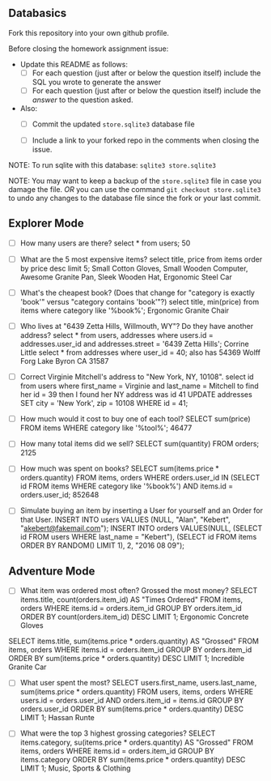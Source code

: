 ## Databasics

Fork this repository into your own github profile.

Before closing the homework assignment issue:

- Update this README as follows:
  - [ ] For each question (just after or below the question itself) include the SQL you wrote to generate the answer
  - [ ] For each question (just after or below the question itself) include the *answer* to the question asked.

- Also:
  - [ ] Commit the updated `store.sqlite3` database file
  - [ ] Include a link to your forked repo in the comments when closing the issue.


NOTE: To run sqlite with this database: `sqlite3 store.sqlite3`

NOTE: You may want to keep a backup of the `store.sqlite3` file in case you damage the file. *OR* you can use the command `git checkout store.sqlite3` to undo any changes to the database file since the fork or your last commit.

## Explorer Mode

- [ ] How many users are there?
select * from users;
50

- [ ] What are the 5 most expensive items?
select title, price
from items order by price desc limit 5;
Small Cotton Gloves, Small Wooden Computer, Awesome Granite Pan, Sleek Wooden Hat, Ergonomic Steel Car

- [ ] What's the cheapest book? (Does that change for "category is exactly 'book'" versus "category contains 'book'"?)
select title, min(price)
from items
where category like '%book%';
Ergonomic Granite Chair

- [ ] Who lives at "6439 Zetta Hills, Willmouth, WY"? Do they have another address?
select * from users, addresses
where users.id = addresses.user_id and
      addresses.street = '6439 Zetta Hills';
Corrine Little
select * from addresses where user_id = 40;
also has 54369 Wolff Forg Lake Byron CA 31587

- [ ] Correct Virginie Mitchell's address to "New York, NY, 10108".
select id
from users
where first_name = Virginie and
      last_name = Mitchell
to find her id = 39
then I found her NY address was id 41
UPDATE addresses
SET city = 'New York', zip = 10108
WHERE id = 41;

- [ ] How much would it cost to buy one of each tool?
SELECT sum(price)
FROM items
WHERE category like '%tool%';
46477

- [ ] How many total items did we sell?
SELECT sum(quantity)
FROM orders;
2125

- [ ] How much was spent on books?
SELECT sum(items.price * orders.quantity)
FROM items, orders
WHERE orders.user_id IN
 (SELECT id
 FROM items
 WHERE category like '%book%') AND
items.id = orders.user_id;
852648

- [ ] Simulate buying an item by inserting a User for yourself and an Order for that User.
INSERT INTO users
VALUES (NULL, "Alan", "Kebert", "akebert@fakemail.com");
INSERT INTO orders
VALUES(NULL,
  (SELECT id
   FROM users
   WHERE last_name = "Kebert"),
  (SELECT id
   FROM items
   ORDER BY RANDOM() LIMIT 1),
  2, "2016 08 09");

## Adventure Mode

- [ ] What item was ordered most often? Grossed the most money?
SELECT items.title, count(orders.item_id) AS "Times Ordered"
FROM items, orders
WHERE items.id = orders.item_id
GROUP BY orders.item_id
ORDER BY count(orders.item_id) DESC LIMIT 1;
Ergonomic Concrete Gloves

SELECT items.title, sum(items.price * orders.quantity) AS "Grossed"
FROM items, orders
WHERE items.id = orders.item_id
GROUP BY orders.item_id
ORDER BY sum(items.price * orders.quantity) DESC LIMIT 1;
Incredible Granite Car

- [ ] What user spent the most?
SELECT users.first_name, users.last_name, sum(items.price * orders.quantity)
FROM users, items, orders
WHERE users.id = orders.user_id AND orders.item_id = items.id
GROUP BY orders.user_id
ORDER BY sum(items.price * orders.quantity) DESC LIMIT 1;
Hassan Runte

- [ ] What were the top 3 highest grossing categories?
SELECT items.category, su(items.price * orders.quantity) AS "Grossed"
FROM items, orders
WHERE items.id = orders.item_id
GROUP BY items.category
ORDER BY sum(items.price * orders.quantity) DESC LIMIT 1;
Music, Sports & Clothing
